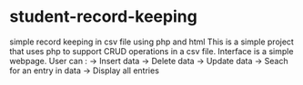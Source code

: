 # student-record-keeping
simple record keeping in csv file using php and html
This is a simple project that uses php to support CRUD operations in a csv file.
Interface is a simple webpage.
User can :
-> Insert data
-> Delete data
-> Update data
-> Seach for an entry in data
-> Display all entries
